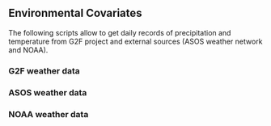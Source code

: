## Environmental Covariates

The following scripts allow to get daily records of precipitation and temperature from G2F project and external sources (ASOS weather network and NOAA).

### G2F weather data



### ASOS weather data

### NOAA weather data

